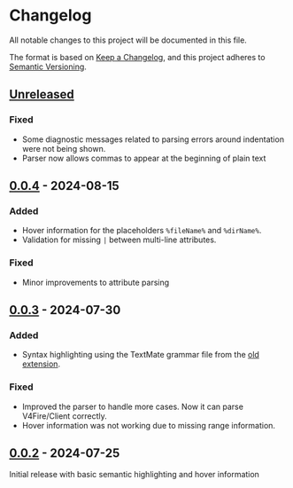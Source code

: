 # Changelog

All notable changes to this project will be documented in this file.

The format is based on [Keep a Changelog](https://keepachangelog.com/en/1.1.0/),
and this project adheres to [Semantic Versioning](https://semver.org/spec/v2.0.0.html).

## [Unreleased]

### Fixed

- Some diagnostic messages related to parsing errors around indentation were not being shown.
- Parser now allows commas to appear at the beginning of plain text

## [0.0.4] - 2024-08-15

### Added

- Hover information for the placeholders `%fileName%` and `%dirName%`.
- Validation for missing ` | ` between multi-line attributes.

### Fixed

- Minor improvements to attribute parsing

## [0.0.3] - 2024-07-30

### Added

- Syntax highlighting using the TextMate grammar file from the [old extension](https://github.com/baranovxyz/vscode-snakeskin-lang).

### Fixed

- Improved the parser to handle more cases. Now it can parse V4Fire/Client correctly.
- Hover information was not working due to missing range information.

## [0.0.2] - 2024-07-25

Initial release with basic semantic highlighting and hover information

[Unreleased]: https://github.com/SnakeskinTpl/vscode-snakeskin/compare/v0.0.4...HEAD
[0.0.4]: https://github.com/SnakeskinTpl/vscode-snakeskin/compare/v0.0.3...v0.0.4
[0.0.3]: https://github.com/SnakeskinTpl/vscode-snakeskin/compare/v0.0.2...v0.0.3
[0.0.2]: https://github.com/SnakeskinTpl/vscode-snakeskin/releases/tag/v0.0.2

